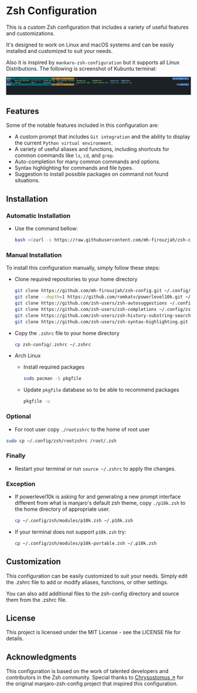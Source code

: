 # Zsh Configuration

This is a custom Zsh configuration that includes a variety of useful features and customizations.

It's designed to work on Linux and macOS systems and can be easily installed and customized to suit your needs.

Also it is inspired by `mankaro-zsh-configuration` but it supports all Linux Distributions. The following is screenshot of Kubuntu terminal:

![Screenshot](./Screenshot.png)

## Features

Some of the notable features included in this configuration are:

- A custom prompt that includes `Git integration` and the ability to display the current `Python virtual environment`.
- A variety of useful aliases and functions, including shortcuts for common commands like `ls`, `cd`, and `grep`.
- Auto-completion for many common commands and options.
- Syntax highlighting for commands and file types.
- Suggestion to install possible packages on command not found situations.

## Installation

### Automatic Installation

- Use the command bellow:

  ```sh
  bash <(curl -s https://raw.githubusercontent.com/mh-firouzjah/zsh-config/master/install.sh)
  ```

### Manual Installation

To install this configuration manually, simply follow these steps:

- Clone required repositories to your home directory

  ```sh
  git clone https://github.com/mh-firouzjah/zsh-config.git ~/.config/zsh
  git clone --depth=1 https://github.com/romkatv/powerlevel10k.git ~/.config/zsh/plugins/powerlevel10k
  git clone https://github.com/zsh-users/zsh-autosuggestions ~/.config/zsh/plugins/zsh-autosuggestions
  git clone https://github.com/zsh-users/zsh-completions ~/.config/zsh/plugins/zsh-completions
  git clone https://github.com/zsh-users/zsh-history-substring-search ~/.config/zsh/plugins/zsh-history-substring-search
  git clone https://github.com/zsh-users/zsh-syntax-highlighting.git ~/.config/zsh/plugins/zsh-syntax-highlighting
  ```

- Copy the `.zshrc` file to your home directory

  ```sh
  cp zsh-config/.zshrc ~/.zshrc
  ```

- Arch Linux
  - Install required packages

    ```sh
    sudo pacman -S pkgfile
    ```

  - Update `pkgfile` database so to be able to recommend packages

    ```sh
    pkgfile -u
    ```

### Optional

- For root user copy `./rootzshrc` to the home of root user

```sh
sudo cp ~/.config/zsh/rootzshrc /root/.zsh
```

### Finally

- Restart your terminal or run `source ~/.zshrc` to apply the changes.

### Exception

- If powerlevel10k is asking for and generating a new prompt interface
different from what is manjaro's default zsh theme,
copy `./p10k.zsh` to the home directory of appropriate user.

  ```sh
  cp ~/.config/zsh/modules/p10k.zsh ~/.p10k.zsh
  ```

- If your terminal does not support `p10k.zsh` try:

  ```sh
  cp ~/.config/zsh/modules/p10k-portable.zsh ~/.p10k.zsh
  ```

## Customization

This configuration can be easily customized to suit your needs. Simply edit the .zshrc file to add or modify
aliases, functions, or other settings.

You can also add additional files to the zsh-config directory and source them from the .zshrc file.

## License

This project is licensed under the MIT License - see the LICENSE file for details.

## Acknowledgments

This configuration is based on the work of talented developers and contributors in the Zsh community.
Special thanks to [Chrysostomus ↗](https://github.com/Chrysostomus/manjaro-zsh-config)
for the original manjaro-zsh-config project that inspired this configuration.
